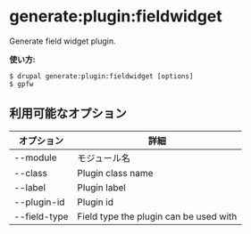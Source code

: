 # generate:plugin:fieldwidget
Generate field widget plugin.

**使い方:**
```
$ drupal generate:plugin:fieldwidget [options]
$ gpfw  
```

## 利用可能なオプション
オプション | 詳細
-------|-------------
--module | モジュール名
--class | Plugin class name
--label | Plugin label
--plugin-id | Plugin id
--field-type | Field type the plugin can be used with
